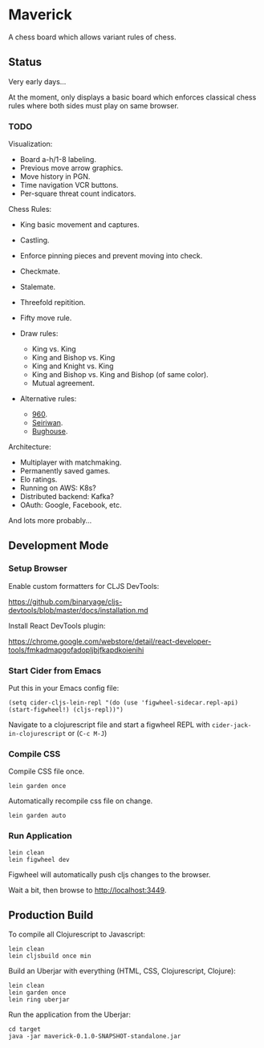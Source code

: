 # Maverick

A chess board which allows variant rules of chess. 

## Status

Very early days...

At the moment, only displays a basic board which enforces classical chess rules where both sides must
play on same browser.

### TODO

Visualization:
* Board a-h/1-8 labeling.
* Previous move arrow graphics.
* Move history in PGN.
* Time navigation VCR buttons.
* Per-square threat count indicators.

Chess Rules: 
* King basic movement and captures.
* Castling.
* Enforce pinning pieces and prevent moving into check.
* Checkmate.
* Stalemate. 
* Threefold repitition. 
* Fifty move rule.
* Draw rules: 
  * King vs. King
  * King and Bishop vs. King
  * King and Knight vs. King
  * King and Bishop vs. King and Bishop (of same color).
  * Mutual agreement.

* Alternative rules:
  * [960](https://en.wikipedia.org/wiki/Chess960).
  * [Seiriwan](https://en.wikipedia.org/wiki/Seirawan_chess).
  * [Bughouse](https://en.wikipedia.org/wiki/Bughouse_chess).

Architecture: 
* Multiplayer with matchmaking.
* Permanently saved games.
* Elo ratings.
* Running on AWS: K8s?
* Distributed backend: Kafka?
* OAuth: Google, Facebook, etc.

And lots more probably...


## Development Mode

### Setup Browser 

Enable custom formatters for CLJS DevTools:

https://github.com/binaryage/cljs-devtools/blob/master/docs/installation.md

Install React DevTools plugin:

https://chrome.google.com/webstore/detail/react-developer-tools/fmkadmapgofadopljbjfkapdkoienihi


### Start Cider from Emacs

Put this in your Emacs config file:

```
(setq cider-cljs-lein-repl "(do (use 'figwheel-sidecar.repl-api) (start-figwheel!) (cljs-repl))")
```

Navigate to a clojurescript file and start a figwheel REPL with `cider-jack-in-clojurescript` or (`C-c M-J`)

### Compile CSS

Compile CSS file once.

```
lein garden once
```

Automatically recompile css file on change.

```
lein garden auto
```

### Run Application

```
lein clean
lein figwheel dev
```

Figwheel will automatically push cljs changes to the browser.

Wait a bit, then browse to [http://localhost:3449](http://localhost:3449).


## Production Build

To compile all Clojurescript to Javascript:

```
lein clean
lein cljsbuild once min
```

Build an Uberjar with everything (HTML, CSS, Clojurescript, Clojure):

```
lein clean
lein garden once
lein ring uberjar
```

Run the application from the Uberjar:

```
cd target
java -jar maverick-0.1.0-SNAPSHOT-standalone.jar 
```

